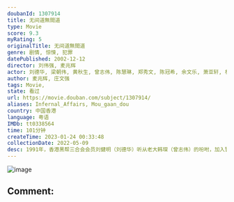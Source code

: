 ```yaml
---
doubanId: 1307914
title: 无间道無間道
type: Movie
score: 9.3
myRating: 5
originalTitle: 无间道無間道
genre: 剧情, 惊悚, 犯罪
datePublished: 2002-12-12
director: 刘伟强, 麦兆辉
actor: 刘德华, 梁朝伟, 黄秋生, 曾志伟, 陈慧琳, 郑秀文, 陈冠希, 余文乐, 萧亚轩, 林家栋, 吴廷烨, 林迪安, 尹志强, 许金峰, 何华超, 利沙华, 区轩玮, 李天翔, 黄燕强, 姚文基, 余世腾, 苏伟南, 黎志伟, 梁皓楷, 张旭燊, 袁伟豪, 叶清, 洪智杰, 张艺, 杨容莲
author: 麦兆辉, 庄文强
tags: Movie, 
state: 看过
url: https://movie.douban.com/subject/1307914/
aliases: Infernal_Affairs, Mou_gaan_dou
country: 中国香港
language: 粤语
IMDb: tt0338564
time: 101分钟
createTime: 2023-01-24 00:33:48
collectionDate: 2022-05-09
desc: 1991年，香港黑帮三合会会员刘健明（刘德华）听从老大韩琛（曾志伟）的吩咐，加入警察部队成为黑帮卧底，韩琛许诺刘健明会帮其在七年后晋升为见习督察。1992年，警察训练学校优秀学员陈永仁（梁朝伟）被上级...
---
```


![image](p2564556863.jpg)

Comment: 
---

